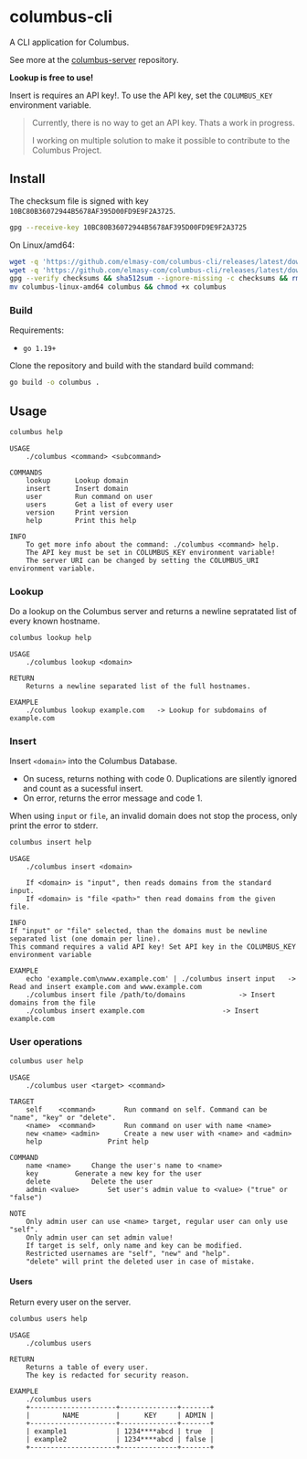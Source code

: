 # columbus-cli

A CLI application for Columbus.

See more at the [columbus-server](https://github.com/elmasy-com/columbus-server) repository.

**Lookup is free to use!**

Insert is requires an API key!. To use the API key, set the `COLUMBUS_KEY` environment variable.

> Currently, there is no way to get an API key. Thats a work in progress.
>
> I working on multiple solution to make it possible to contribute to the Columbus Project. 

## Install

The checksum file is signed with key `10BC80B36072944B5678AF395D00FD9E9F2A3725`.
```bash
gpg --receive-key 10BC80B36072944B5678AF395D00FD9E9F2A3725
```

On Linux/amd64:

```bash
wget -q 'https://github.com/elmasy-com/columbus-cli/releases/latest/download/columbus-linux-amd64' -O columbus-linux-amd64 && \
wget -q 'https://github.com/elmasy-com/columbus-cli/releases/latest/download/checksums' -O checksums && \
gpg --verify checksums && sha512sum --ignore-missing -c checksums && rm checksums && \
mv columbus-linux-amd64 columbus && chmod +x columbus
```

### Build

Requirements:
- `go 1.19+`

Clone the repository and build with the standard build command:
```bash
go build -o columbus .
```

## Usage

```bash
columbus help
```
```
USAGE
	./columbus <command> <subcommand>

COMMANDS
	lookup		Lookup domain
	insert		Insert domain
	user		Run command on user
	users		Get a list of every user
	version		Print version
	help		Print this help

INFO
	To get more info about the command: ./columbus <command> help.
	The API key must be set in COLUMBUS_KEY environment variable!
	The server URI can be changed by setting the COLUMBUS_URI environment variable.
```

### Lookup

Do a lookup on the Columbus server and returns a newline sepratated list of every known hostname.

```bash
columbus lookup help
```
```
USAGE
	./columbus lookup <domain>

RETURN
	Returns a newline separated list of the full hostnames.

EXAMPLE
	./columbus lookup example.com	-> Lookup for subdomains of example.com
```

### Insert

Insert `<domain>` into the Columbus Database.

- On sucess, returns nothing with code 0. Duplications are silently ignored and count as a sucessful insert.
- On error, returns the error message and code 1.

When using `input` or `file`, an invalid domain does not stop the process, only print the error to stderr.

```bash
columbus insert help
```
```
USAGE
	./columbus insert <domain>

	If <domain> is "input", then reads domains from the standard input.
	If <domain> is "file <path>" then read domains from the given file.

INFO
If "input" or "file" selected, than the domains must be newline separated list (one domain per line).
This command requires a valid API key! Set API key in the COLUMBUS_KEY environment variable

EXAMPLE
	echo 'example.com\nwww.example.com' | ./columbus insert input	-> Read and insert example.com and www.example.com
	./columbus insert file /path/to/domains				-> Insert domains from the file
	./columbus insert example.com					-> Insert example.com
```

### User operations

```bash
columbus user help
```
```
USAGE
	./columbus user <target> <command>

TARGET
	self	<command>		Run command on self. Command can be "name", "key" or "delete".
	<name>	<command>		Run command on user with name <name>
	new	<name> <admin>		Create a new user with <name> and <admin>
	help				Print help

COMMAND
	name <name>		Change the user's name to <name>
	key			Generate a new key for the user
	delete			Delete the user
	admin <value>		Set user's admin value to <value> ("true" or "false")

NOTE
	Only admin user can use <name> target, regular user can only use "self".
	Only admin user can set admin value!
	If target is self, only name and key can be modified.
	Restricted usernames are "self", "new" and "help".
	"delete" will print the deleted user in case of mistake.
```

#### Users

Return every user on the server.

```bash
columbus users help
```
```
USAGE
	./columbus users

RETURN
	Returns a table of every user.
	The key is redacted for security reason.

EXAMPLE
	./columbus users
	+---------------------+--------------+-------+
	|        NAME         |      KEY     | ADMIN |
	+---------------------+--------------+-------+
	| example1            | 1234****abcd | true  |
	| example2            | 1234****abcd | false |
	+---------------------+--------------+-------+
```